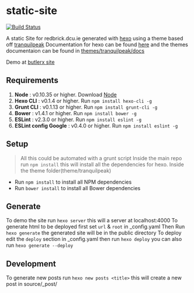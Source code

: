 # static-site
[![Build Status](https://travis-ci.org/redbrick/static-site.svg?branch=master)](https://travis-ci.org/redbrick/static-site)

A static Site for redbrick.dcu.ie generated with [hexo](hexo.io) using a theme
based off [tranquilpeak](https://github.com/LouisBarranqueiro/hexo-theme-tranquilpeak)
Documentation for hexo can be found [here](hexo.io/docs/) and the themes documentaion can be
found in
[themes/tranquilpeak/docs](https://github.com/redbrick/static-site/tree/master/themes/tranquilpeak/docs)

Demo at [butlerx site](redbrick.dcu.ie/~butlerx/demo)

## Requirements

1. **Node** : v0.10.35 or higher. Download [Node](https://nodejs.org/download/)
2. **Hexo CLI** : v0.1.4 or higher. Run `npm install hexo-cli -g`
3. **Grunt CLI** : v0.1.13 or higher. Run `npm install grunt-cli -g`
4. **Bower** : v1.4.1 or higher. Run `npm install bower -g`
5. **ESLint** : v2.3.0 or higher. Run `npm install eslint -g`
6. **ESLint config Google** : v0.4.0 or higher. Run `npm install eslint -g`

## Setup
> All this could be automated with a grunt script
Inside the main repo run `npm install` this will install all the dependencies
for hexo.
Inside the theme folder(theme/tranquilpeak)
  - Run `npm install` to install all NPM dependencies
  - Run `bower install` to install all Bower dependencies

## Generate
To demo the site run `hexo server` this will a server at localhost:4000
To generate html to be deployed first set `url` & `root` in _config.yaml
Then Run `hexo generate` the generated site will be in the public directory
To deploy edit the `deploy` section in _config.yaml then run `hexo deploy` you
can also run `hexo generate --deploy`

## Development
To generate new posts run `hexo new posts <title>` this will create a new post
in source/_post/<title>.md
To generate new pages run `hexo new page <title>` this will create a new page in
source/<title>/index.md
To edit the sidebar you need to edit theme/tranquilpeak/_config.yaml, this is
where all the theme is controlled from.
### CSS and Templates
You can edit the css for the theme in theme/tranquilpeak/source/_css
You can edit the templates in theme/tranquilpeak/layout
If you edit the theme it will need to be regenerated. This is done by running
`grunt buildProd` from theme/tranquilpeak
